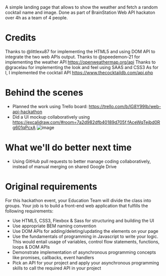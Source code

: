 A simple landing page that allows to show the weather and fetch a random cocktail name and image.
Done as part of BrainStation Web API hackaton over 4h as a team of 4 people.

# Credits
Thanks to @littlexu87 for implementing the HTML5 and using DOM API to integrate the two web APIs output.
Thanks to @speedemon-21 for implementing the weather API https://openweathermap.org/api
Thanks to @gracelau for implementing the look and feel using SAAS and CSS3
As for I, I implemented the cocktail API https://www.thecocktaildb.com/api.php

# Behind the scenes
- Planned the work using Trello board: https://trello.com/b/lG8Y99Ib/web-api-hackathon
- Did a UI mockup collaboratively using https://excalidraw.com/#room=7a2d982dfb40189d705f,fAceWqTejbd0Rg601qPcxA
 ![image](https://github.com/nicmart-dev/BrainStation-Web-API-Hackathon/assets/10499747/e6a923cc-1903-47d5-beab-51826d1a02bf)


# What we'll do better next time
- Using GitHub pull requests to better manage coding collaboratively, instead of manual merging on shared Google Drive
  
# Original requirements
For this hackathon event, your Education Team will divide the class into groups.
Your job is to build a front-end web application that fulfills the following requirements:
- Use HTML5, CSS3, Flexbox & Sass for structuring and building the UI
- Use appropriate BEM naming convention
- Use DOM APIs for adding/deleting/updating the elements on your page
- Use the fundamentals of programming in Javascript to write your logic. This would entail usage of variables, control flow statements, functions, loops & DOM APIs
- Demonstrate implementation of asynchronous programming concepts like promises, callbacks, event handlers
- Pick an API for your project and apply your asynchronous programming skills to call the required API in your project




